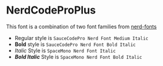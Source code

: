 # NerdCodeProPlus

This font is a combination of two font families from [nerd-fonts](https://github.com/ryanoasis/nerd-fonts/)

- Regular style is `SauceCodePro Nerd Font Medium Italic`
- **Bold** style is `SauceCodePro Nerd Font Bold Italic`
- _Italic_ Style is `SpaceMono Nerd Font Italic`
- **_Bold Italic_** Style is `SpaceMono Nerd Font Bold Italic`
